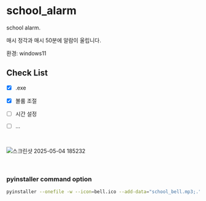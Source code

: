 # school_alarm
school alarm. 

매시 정각과
매시 50분에
알람이 울립니다.

환경: windows11



## Check List
- [x] .exe
- [x] 볼륨 조절
- [ ] 시간 설정
- [ ] ...


<br/>

![스크린샷 2025-05-04 185232](https://github.com/user-attachments/assets/0c3790f2-0b68-4b4b-99f1-690172c296c6)


<br/>

### pyinstaller command option

```bash
pyinstaller --onefile -w --icon=bell.ico --add-data="school_bell.mp3;." alarm.py
```
